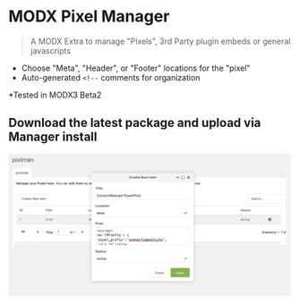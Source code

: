 # MODX Pixel Manager

> A MODX Extra to manage "Pixels", 3rd Party plugin embeds or general javascripts

 - Choose "Meta", "Header", or "Footer" locations for the "pixel"
 - Auto-generated `<!--` comments for organization

*Tested in MODX3 Beta2

## Download the latest package and upload via Manager install

![Screenshot](screenshot.png)
